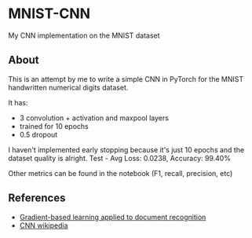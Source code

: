 # MNIST-CNN
My CNN implementation on the MNIST dataset

## About
This is an attempt by me to write a simple CNN in PyTorch for the MNIST handwritten numerical digits dataset.

It has:
- 3 convolution + activation and maxpool layers
- trained for 10 epochs
- 0.5 dropout

I haven't implemented early stopping because it's just 10 epochs and the dataset quality is alright.
Test - Avg Loss: 0.0238, Accuracy: 99.40%

Other metrics can be found in the notebook (F1, recall, precision, etc)

## References
- [Gradient-based learning applied to document recognition](https://ieeexplore.ieee.org/abstract/document/726791)
- [CNN wikipedia](https://en.wikipedia.org/wiki/Convolutional_neural_network)
